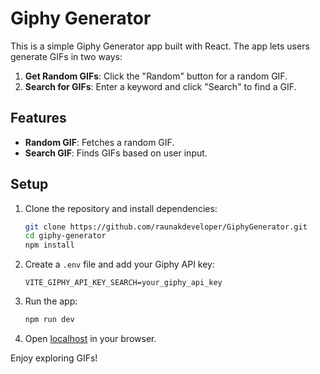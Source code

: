# Giphy Generator

This is a simple Giphy Generator app built with React. The app lets users generate GIFs in two ways:

1. **Get Random GIFs**: Click the "Random" button for a random GIF.
2. **Search for GIFs**: Enter a keyword and click "Search" to find a GIF.

## Features

- **Random GIF**: Fetches a random GIF.
- **Search GIF**: Finds GIFs based on user input.

## Setup

1. Clone the repository and install dependencies:
   ```bash
   git clone https://github.com/raunakdeveloper/GiphyGenerator.git
   cd giphy-generator
   npm install
   ```

2. Create a `.env` file and add your Giphy API key:
   ```plaintext
   VITE_GIPHY_API_KEY_SEARCH=your_giphy_api_key
   ```

3. Run the app:
   ```bash
   npm run dev
   ```

4. Open [localhost](http://localhost:3000) in your browser.

Enjoy exploring GIFs!